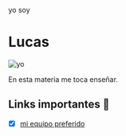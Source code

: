 yo soy
# Lucas

![yo](foto.jpg)

En esta materia me toca enseñar. 
## Links importantes :monocle_face:
- [x] [mi equipo preferido](https://www.bocajuniors.com.ar/)
